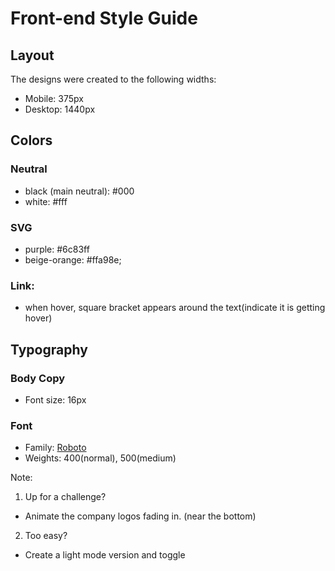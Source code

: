 # Front-end Style Guide

## Layout

The designs were created to the following widths:

- Mobile: 375px
- Desktop: 1440px

## Colors

### Neutral
- black (main neutral): #000
- white: #fff

### SVG 
- purple: #6c83ff
- beige-orange: #ffa98e;

### Link:
- when hover, square bracket appears around the text(indicate it is getting hover)


## Typography

### Body Copy

- Font size: 16px

### Font

- Family: [Roboto](https://fonts.google.com/specimen/Roboto)
- Weights: 400(normal), 500(medium)

Note:
1) Up for a challenge?
- Animate the company logos fading in. (near the bottom)
2) Too easy?
- Create a light mode version and toggle
